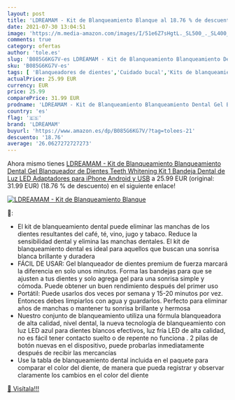 ```yaml
---
layout: post
title: 'LDREAMAM - Kit de Blanqueamiento Blanque al 18.76 % de descuento'
date: 2021-07-30 13:04:51
image: 'https://m.media-amazon.com/images/I/51e6Z7sHgtL._SL500_._SL400_.jpg'
comments: true
category: ofertas
author: 'tole.es'
slug: 'B085G6KG7V-es LDREAMAM - Kit de Blanqueamiento Blanqueamiento Dental Gel...'
sku: 'B085G6KG7V-es'
tags: [ 'Blanqueadores de dientes','Cuidado bucal','Kits de blanqueamiento de dientes','Salud y cuidado personal','android','ldreamam', ]
actualPrice: 25.99 EUR
currency: EUR
price: 25.99
comparePrice: 31.99 EUR
prodname: 'LDREAMAM - Kit de Blanqueamiento Blanqueamiento Dental Gel Blanqueador de Dientes Teeth Whitening Kit 1 Bandeja Dental de Luz LED  Adaptadores para iPhone  Android y USB'
country: 'es'
flag: '🇪🇸'
brand: 'LDREAMAM'
buyurl: 'https://www.amazon.es/dp/B085G6KG7V/?tag=tolees-21'
descuento: '18.76'
average: '26.0627272727273'
---
```


Ahora mismo tienes [LDREAMAM - Kit de Blanqueamiento Blanqueamiento Dental Gel Blanqueador de Dientes Teeth Whitening Kit 1 Bandeja Dental de Luz LED  Adaptadores para iPhone  Android y USB](https://www.amazon.es/dp/B085G6KG7V/?tag=tolees-21) a 25.99 EUR (original: 31.99 EUR) (18.76 %  de descuento) en el siguiente enlace!

[![LDREAMAM - Kit de Blanqueamiento Blanque](https://m.media-amazon.com/images/I/51e6Z7sHgtL._SL500_._SL400_.jpg)](https://www.amazon.es/dp/B085G6KG7V/?tag=tolees-21)

🔎:

- El kit de blanqueamiento dental puede eliminar las manchas de los dientes resultantes del café, té, vino, jugo y tabaco. Reduce la sensibilidad dental y elimina las manchas dentales. El kit de blanqueamiento dental es ideal para aquellos que buscan una sonrisa blanca brillante y duradera
- FÁCIL DE USAR: Gel blanqueador de dientes premium de fuerza marcará la diferencia en solo unos minutos. Forma las bandejas para que se ajusten a tus dientes y solo agrega gel para una sonrisa simple y cómoda. Puede obtener un buen rendimiento después del primer uso
- Portátil: Puede usarlos dos veces por semana y 15-20 minutos por vez. Entonces debes limpiarlos con agua y guardarlos. Perfecto para eliminar años de manchas o mantener tu sonrisa brillante y hermosa
- Nuestro conjunto de blanqueamiento utiliza una fórmula blanqueadora de alta calidad, nivel dental, la nueva tecnología de blanqueamiento con luz LED azul para dientes blancos efectivos, luz fría LED de alta calidad, no es fácil tener contacto suelto o de repente no funciona . 2 pilas de botón nuevas en el dispositivo, puede probarlas inmediatamente después de recibir las mercancías
- Use la tabla de blanqueamiento dental incluida en el paquete para comparar el color del diente, de manera que pueda registrar y observar claramente los cambios en el color del diente

[🛒 Visítala!!!](https://www.amazon.es/dp/B085G6KG7V/?tag=tolees-21)
